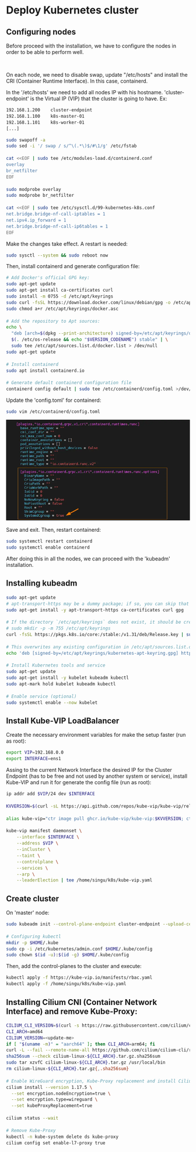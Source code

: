 # Deploy Kubernetes cluster
Configuring nodes
---

Before proceed with the installation, we have to configure the nodes in order to be able to perform well.

<br/>

On each node, we need to disable swap, update "/etc/hosts" and install the CRI (Container Runtime Interface). In this case, containerd.

In the '/etc/hosts' we need to add all nodes IP with his hostname. 'cluster-endpoint' is the Virtual IP (VIP) that the cluster is going to have. Ex:

```sh
192.168.1.200    cluster-endpoint
192.168.1.100    k8s-master-01
192.168.1.101    k8s-worker-01
[...]
```

```sh
sudo swapoff -a
sudo sed -i '/ swap / s/^\(.*\)$/#\1/g' /etc/fstab

cat <<EOF | sudo tee /etc/modules-load.d/containerd.conf 
overlay 
br_netfilter
EOF

sudo modprobe overlay 
sudo modprobe br_netfilter

cat <<EOF | sudo tee /etc/sysctl.d/99-kubernetes-k8s.conf
net.bridge.bridge-nf-call-iptables = 1
net.ipv4.ip_forward = 1 
net.bridge.bridge-nf-call-ip6tables = 1 
EOF
```

Make the changes take effect. A restart is needed:

```sh
sudo sysctl --system && sudo reboot now
```

Then, install containerd and generate configuration file:

```sh
# Add Docker's official GPG key:
sudo apt-get update
sudo apt-get install ca-certificates curl
sudo install -m 0755 -d /etc/apt/keyrings
sudo curl -fsSL https://download.docker.com/linux/debian/gpg -o /etc/apt/keyrings/docker.asc
sudo chmod a+r /etc/apt/keyrings/docker.asc

# Add the repository to Apt sources:
echo \
  "deb [arch=$(dpkg --print-architecture) signed-by=/etc/apt/keyrings/docker.asc] https://download.docker.com/linux/debian \
  $(. /etc/os-release && echo "$VERSION_CODENAME") stable" | \
  sudo tee /etc/apt/sources.list.d/docker.list > /dev/null
sudo apt-get update

# Install containerd
sudo apt install containerd.io

# Generate default containerd configuration file
containerd config default | sudo tee /etc/containerd/config.toml >/dev/null 2>&1
```

Update the 'config.toml' for containerd:

```sh
sudo vim /etc/containerd/config.toml
```

<p align="center">
  <img src="https://raw.githubusercontent.com/singudotdev/k8s-install/refs/heads/master/img/cgroup.png" />
</p>

Save and exit. Then, restart containerd:

```sh
sudo systemctl restart containerd
sudo systemctl enable containerd
```

After doing this in all the nodes, we can proceed with the 'kubeadm' installation.

Installing kubeadm
---

```sh
sudo apt-get update
# apt-transport-https may be a dummy package; if so, you can skip that package
sudo apt-get install -y apt-transport-https ca-certificates curl gpg

# If the directory `/etc/apt/keyrings` does not exist, it should be created before the curl command, read the note below.
# sudo mkdir -p -m 755 /etc/apt/keyrings
curl -fsSL https://pkgs.k8s.io/core:/stable:/v1.31/deb/Release.key | sudo gpg --dearmor -o /etc/apt/keyrings/kubernetes-apt-keyring.gpg

# This overwrites any existing configuration in /etc/apt/sources.list.d/kubernetes.list
echo 'deb [signed-by=/etc/apt/keyrings/kubernetes-apt-keyring.gpg] https://pkgs.k8s.io/core:/stable:/v1.31/deb/ /' | sudo tee /etc/apt/sources.list.d/kubernetes.list

# Install Kubernetes tools and service
sudo apt-get update
sudo apt-get install -y kubelet kubeadm kubectl
sudo apt-mark hold kubelet kubeadm kubectl

# Enable service (optional)
sudo systemctl enable --now kubelet
```

Install Kube-VIP LoadBalancer
---

Create the necessary environment variables for make the setup faster (run as root):


```sh
export VIP=192.168.0.0
export INTERFACE=ens1
```

Assing to the current Network Interface the desired IP for the Cluster Endpoint (has to be free and not used by another system or service), install Kube-VIP and run it for generate the config file (run as root):

```sh
ip addr add $VIP/24 dev $INTERFACE

KVVERSION=$(curl -sL https://api.github.com/repos/kube-vip/kube-vip/releases | jq -r ".[0].name")

alias kube-vip="ctr image pull ghcr.io/kube-vip/kube-vip:$KVVERSION; ctr run --rm --net-host ghcr.io/kube-vip/kube-vip:$KVVERSION vip /kube-vip"

kube-vip manifest daemonset \
    --interface $INTERFACE \
    --address $VIP \
    --inCluster \
    --taint \
    --controlplane \
    --services \
    --arp \
    --leaderElection | tee /home/singu/k8s/kube-vip.yaml
```

Create cluster
---

On 'master' node:

```sh
sudo kubeadm init --control-plane-endpoint cluster-endpoint --upload-certs

# Configuring kubectl
mkdir -p $HOME/.kube
sudo cp -i /etc/kubernetes/admin.conf $HOME/.kube/config
sudo chown $(id -u):$(id -g) $HOME/.kube/config
```

Then, add the control-planes to the cluster and execute:

```sh
kubectl apply -f https://kube-vip.io/manifests/rbac.yaml
kubectl apply -f /home/singu/k8s/kube-vip.yaml
```

Installing Cilium CNI (Container Network Interface) and remove Kube-Proxy:
---

```sh
CILIUM_CLI_VERSION=$(curl -s https://raw.githubusercontent.com/cilium/cilium-cli/main/stable.txt)
CLI_ARCH=amd64
CILIUM_VERSION=<update-me>
if [ "$(uname -m)" = "aarch64" ]; then CLI_ARCH=arm64; fi
curl -L --fail --remote-name-all https://github.com/cilium/cilium-cli/releases/download/${CILIUM_CLI_VERSION}/cilium-linux-${CLI_ARCH}.tar.gz{,.sha256sum}
sha256sum --check cilium-linux-${CLI_ARCH}.tar.gz.sha256sum
sudo tar xzvfC cilium-linux-${CLI_ARCH}.tar.gz /usr/local/bin
rm cilium-linux-${CLI_ARCH}.tar.gz{,.sha256sum}

# Enable WireGuard encryption, Kube-Proxy replacement and install Cilium
cilium install --version 1.17.5 \
  --set encryption.nodeEncryption=true \
  --set encryption.type=wireguard \
  --set kubeProxyReplacement=true

cilium status --wait

# Remove Kube-Proxy
kubectl -n kube-system delete ds kube-proxy
cilium config set enable-l7-proxy true
```
